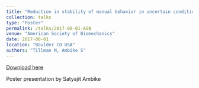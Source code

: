 ```yaml
---
title: "Reduction in stability of manual behavior in uncertain conditions"
collection: talks
type: "Poster"
permalink: /talks/2017-08-01-ASB
venue: "American Society of Biomechanics"
date: 2017-08-01
location: "Boulder CO USA"
authors: "Tillman M, Ambike S"
---
```


[Download here](http://mtillman14.github.io/files/poster/2017-08-01-ASB.pdf)

Poster presentation by Satyajit Ambike
